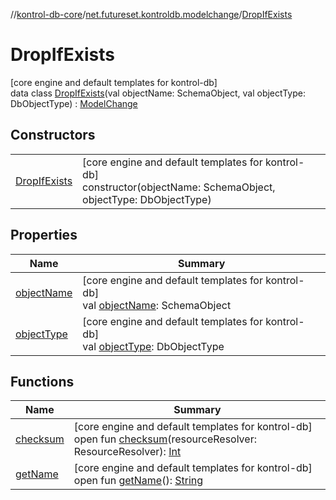 //[kontrol-db-core](../../../index.md)/[net.futureset.kontroldb.modelchange](../index.md)/[DropIfExists](index.md)

# DropIfExists

[core engine and default templates for kontrol-db]\
data class [DropIfExists](index.md)(val objectName: SchemaObject, val objectType: DbObjectType) : [ModelChange](../-model-change/index.md)

## Constructors

| | |
|---|---|
| [DropIfExists](-drop-if-exists.md) | [core engine and default templates for kontrol-db]<br>constructor(objectName: SchemaObject, objectType: DbObjectType) |

## Properties

| Name | Summary |
|---|---|
| [objectName](object-name.md) | [core engine and default templates for kontrol-db]<br>val [objectName](object-name.md): SchemaObject |
| [objectType](object-type.md) | [core engine and default templates for kontrol-db]<br>val [objectType](object-type.md): DbObjectType |

## Functions

| Name | Summary |
|---|---|
| [checksum](../-model-change/checksum.md) | [core engine and default templates for kontrol-db]<br>open fun [checksum](../-model-change/checksum.md)(resourceResolver: ResourceResolver): [Int](https://kotlinlang.org/api/latest/jvm/stdlib/kotlin/-int/index.html) |
| [getName](../-model-change/get-name.md) | [core engine and default templates for kontrol-db]<br>open fun [getName](../-model-change/get-name.md)(): [String](https://kotlinlang.org/api/latest/jvm/stdlib/kotlin/-string/index.html) |
